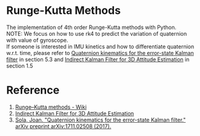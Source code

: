 # Runge-Kutta Methods
The implementation of 4th order Runge-Kutta methods with Python.  
NOTE: We focus on how to use rk4 to predict the variation of quaternion with value of gyroscope.  
If someone is interested in IMU kinetics and how to differentiate quaternion w.r.t. time, please refer to [Quaternion kinematics for the error-state Kalman filter](https://arxiv.org/pdf/1711.02508.pdf) in section 5.3 and [Indirect Kalman Filter for 3D Attitude Estimation](http://mars.cs.umn.edu/tr/reports/Trawny05b.pdf) in section 1.5

# Reference
1. [Runge–Kutta methods - Wiki](https://en.wikipedia.org/wiki/Runge%E2%80%93Kutta_methods)
2. [Indirect Kalman Filter for 3D Attitude Estimation](http://mars.cs.umn.edu/tr/reports/Trawny05b.pdf)
3. [Sola, Joan. "Quaternion kinematics for the error-state Kalman filter." arXiv preprint arXiv:1711.02508 (2017).](https://arxiv.org/pdf/1711.02508.pdf)

